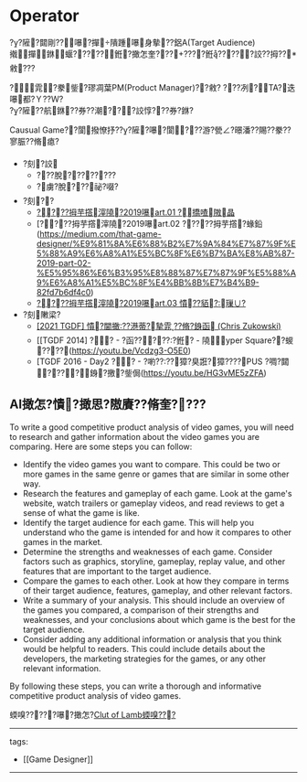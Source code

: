 ﻿---
layout: default
---

# Operator

??隡?閮剛??嚗?撣隤踵嚗身摰??鋁A(Target Audience)  
撠撣銝蝘?????銋?撖怎奎???????銋?????詨??拇??敹??? 

?雿?豢鈭?璆凋葉PM(Product Manager)??敹? 
???冽?TA?迭嚗都?Ｙ??Ｗ?  
??隡??航銝??券??潮???詨惇???券?銝?

Causual Game??閬撥憭抒???隡?嚗?閬???游?甇∠?暻潘??賜??豢??寥脤??脩瘜? 

* ?刻?詨
  * ???脫????????
  * ?虜?脫???祕?啜?
* ?刻??
  * [????拇芋撘滓隢?2019嚗art.01 ?撟喳隞晶](https://medium.com/that-game-designer/%E9%81%8A%E6%88%B2%E7%9A%84%E7%87%9F%E5%88%A9%E6%A8%A1%E5%BC%8F%E6%B7%BA%E8%AB%87-2019-d18cb5b81395)
  * [????拇芋撘滓隢?2019嚗art.02 ?????拇芋撘?蝝鉛(https://medium.com/that-game-designer/%E9%81%8A%E6%88%B2%E7%9A%84%E7%87%9F%E5%88%A9%E6%A8%A1%E5%BC%8F%E6%B7%BA%E8%AB%87-2019-part-02-%E5%95%86%E6%B3%95%E8%88%87%E7%87%9F%E5%88%A9%E6%A8%A1%E5%BC%8F%E4%BB%8B%E7%B4%B9-82fd7b6df4c0)
  * [????拇芋撘滓隢?2019嚗art.03 憒??貊?璅∪?](https://medium.com/that-game-designer/%E9%81%8A%E6%88%B2%E7%9A%84%E7%87%9F%E5%88%A9%E6%A8%A1%E5%BC%8F%E6%B7%BA%E8%AB%87-2019-part-03-%E5%A6%82%E4%BD%95%E9%81%B8%E7%94%A8%E7%87%9F%E5%88%A9%E6%A8%A1%E5%BC%8F-ae66dd9c3c87)
* ?刻敶梁?
  * [[2021 TGDF] 憒?閫撖??港蒂?摯雿??脩?銵函 (Chris Zukowski)](https://www.youtube.com/watch?v=4qrUmVYp76I) 
  * [[TGDF 2014] ?? - ?函??????銋? - 隢yper Square??蝬????(https://youtu.be/Vcdzg3-O5E0)
  * [TGDF 2016 - Day2 ?? - ?喲????獐?臭誑?獐????PUS ?啁?閮????銵?撽?鈭侷(https://youtu.be/HG3vME5zZFA)




## AI撖怎?憒?撖思?隞賡??脩奎????
To write a good competitive product analysis of video games, you will need to research and gather information about the video games you are comparing. Here are some steps you can follow:
* Identify the video games you want to compare. This could be two or more games in the same genre or games that are similar in some other way.
* Research the features and gameplay of each game. Look at the game's website, watch trailers or gameplay videos, and read reviews to get a sense of what the game is like.
* Identify the target audience for each game. This will help you understand who the game is intended for and how it compares to other games in the market.
* Determine the strengths and weaknesses of each game. Consider factors such as graphics, storyline, gameplay, replay value, and other features that are important to the target audience.
* Compare the games to each other. Look at how they compare in terms of their target audience, features, gameplay, and other relevant factors.
* Write a summary of your analysis. This should include an overview of the games you compared, a comparison of their strengths and weaknesses, and your conclusions about which game is the best for the target audience.
* Consider adding any additional information or analysis that you think would be helpful to readers. This could include details about the developers, the marketing strategies for the games, or any other relevant information.


By following these steps, you can write a thorough and informative competitive product analysis of video games.

蝡嗅?????嚗?撖怎?[Clut of Lamb蝡嗅???](http://www.posetmage.com/resume/CompetitiveAnalysis/Cult%20of%20the%20Lamb/)

---
tags:
  - [[Game Designer]]
  
---

